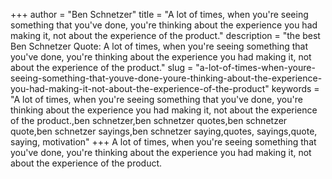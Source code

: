 +++
author = "Ben Schnetzer"
title = "A lot of times, when you're seeing something that you've done, you're thinking about the experience you had making it, not about the experience of the product."
description = "the best Ben Schnetzer Quote: A lot of times, when you're seeing something that you've done, you're thinking about the experience you had making it, not about the experience of the product."
slug = "a-lot-of-times-when-youre-seeing-something-that-youve-done-youre-thinking-about-the-experience-you-had-making-it-not-about-the-experience-of-the-product"
keywords = "A lot of times, when you're seeing something that you've done, you're thinking about the experience you had making it, not about the experience of the product.,ben schnetzer,ben schnetzer quotes,ben schnetzer quote,ben schnetzer sayings,ben schnetzer saying,quotes, sayings,quote, saying, motivation"
+++
A lot of times, when you're seeing something that you've done, you're thinking about the experience you had making it, not about the experience of the product.
